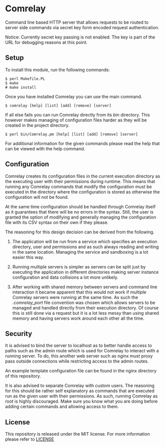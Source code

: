 
# Comrelay #

Command line based HTTP server that allows requests to be routed to
server side commands via secret key form encoded request authentication.

Notice: Currently secret key passing is not enabled. The key is part of the URL
for debugging reasons at this point.

## Setup ##

To install this module, run the following commands:

	$ perl Makefile.PL
	$ make
	# make install

Once you have installed Comrelay you can use the main command.

    $ comrelay [help] [list] [add] [remove] [server]

If all else fails you can run Comrelay directly from its *bin* directory.
This however makes managing of configuration files harder as they will be
created in the project directory.

    $ perl bin/Comrelay.pm [help] [list] [add] [remove] [server]

For additional information for the given commands please read the help that can
be viewed with the help command.

## Configuration ##

Comrelay creates its configuration files in the current execution directory as
the executing user with their permissions during runtime. This means that
running any Comrelay commands that modify the configuration must be executed in
the directory where the configuration is stored as otherwise the configuration
will not be found.

At the same time configuration should be handled through Comrelay itself as it
guarantees that there will be no errors in the syntax. Still, the user is
granted the option of modifying and generally managing the configuration file
with its CSV syntax on their own if they please.

The reasoning for this design decision can be derived from the following.

1. The application will be run from a service which specifies an execution
directory, user and permissions and as such always reading and writing in the
same location. Managing the service and sandboxing is a lot easier this way.

2. Running multiple servers is simpler as servers can be split just by executing
the application in different directories making server instance configuration
and data collisions a lot more unlikely.

3. After working with shared memory between servers and command line interaction
it became apparent that this would not work if multiple Comrelay servers were
running at the same time. As such the *.comrelay_port* file convention was
chosen which allows servers to be managed and handled directly from their
execution directory. Of course this is still done via a request but it is a lot
less messy than using shared memory and having servers work around each other
all the time.

## Security ##

It is advised to bind the server to localhost as to better handle access to
paths such as the admin route which is used for Comrelay to interact with a
running server. To do, this another web server such as nginx must proxy pass
outside connections while restricting access to the admin routes.

An example template configuration file can be found in the nginx directory of
this repository.

It is also advised to separate Comrelay with custom users. The reasoning for
this should be rather self explanatory as commands that are executed run as
the given user with their permissions. As such, running Comrelay as root is
highly discouraged. Make sure you know what you are doing before adding certain
commands and allowing access to them.

## License ##

This repository is released under the MIT license. For more information please
refer to [LICENSE](https://github.com/catlinman/comrelay/blob/master/LICENSE)
